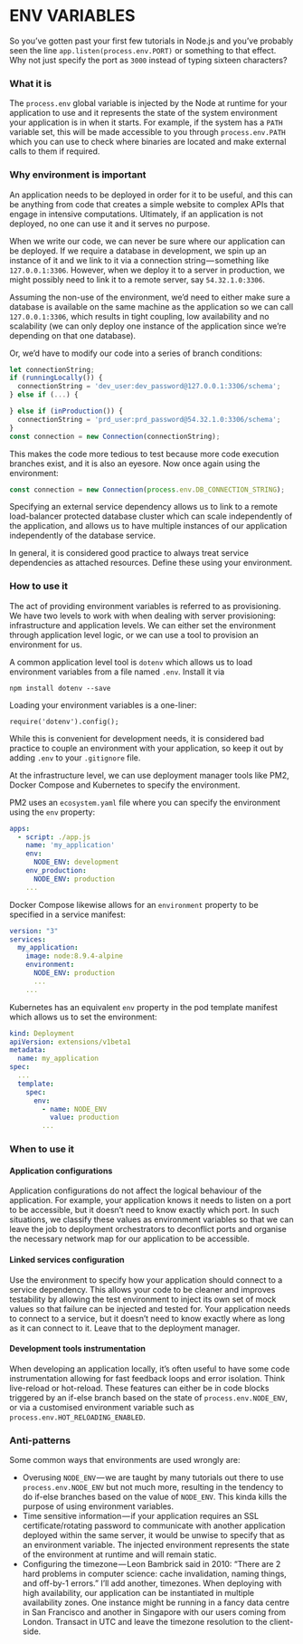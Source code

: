 # ENV VARIABLES

So you’ve gotten past your first few tutorials in Node.js and you’ve probably seen the line `app.listen(process.env.PORT)` or something to that effect. Why not just specify the port as `3000` instead of typing sixteen characters?

### What it is
The `process.env` global variable is injected by the Node at runtime for your application to use and it represents the state of the system environment your application is in when it starts. For example, if the system has a `PATH` variable set, this will be made accessible to you through `process.env.PATH` which you can use to check where binaries are located and make external calls to them if required.

### Why environment is important
An application needs to be deployed in order for it to be useful, and this can be anything from code that creates a simple website to complex APIs that engage in intensive computations. Ultimately, if an application is not deployed, no one can use it and it serves no purpose.

When we write our code, we can never be sure where our application can be deployed. If we require a database in development, we spin up an instance of it and we link to it via a connection string — something like `127.0.0.1:3306`. However, when we deploy it to a server in production, we might possibly need to link it to a remote server, say `54.32.1.0:3306`.

Assuming the non-use of the environment, we’d need to either make sure a database is available on the same machine as the application so we can call `127.0.0.1:3306`, which results in tight coupling, low availability and no scalability (we can only deploy one instance of the application since we’re depending on that one database).

Or, we’d have to modify our code into a series of branch conditions:

```js
let connectionString;
if (runningLocally()) {
  connectionString = 'dev_user:dev_password@127.0.0.1:3306/schema';
} else if (...) {

} else if (inProduction()) {
  connectionString = 'prd_user:prd_password@54.32.1.0:3306/schema';
}
const connection = new Connection(connectionString);
```

This makes the code more tedious to test because more code execution branches exist, and it is also an eyesore. Now once again using the environment:

```js
const connection = new Connection(process.env.DB_CONNECTION_STRING);
```

Specifying an external service dependency allows us to link to a remote load-balancer protected database cluster which can scale independently of the application, and allows us to have multiple instances of our application independently of the database service.

In general, it is considered good practice to always treat service dependencies as attached resources. Define these using your environment.

### How to use it
The act of providing environment variables is referred to as provisioning. We have two levels to work with when dealing with server provisioning: infrastructure and application levels. We can either set the environment through application level logic, or we can use a tool to provision an environment for us.

A common application level tool is `dotenv` which allows us to load environment variables from a file named `.env`. Install it via

`npm install dotenv --save`

Loading your environment variables is a one-liner:

`require('dotenv').config();`

While this is convenient for development needs, it is considered bad practice to couple an environment with your application, so keep it out by adding `.env` to your `.gitignore` file.

At the infrastructure level, we can use deployment manager tools like PM2, Docker Compose and Kubernetes to specify the environment.

PM2 uses an `ecosystem.yaml` file where you can specify the environment using the `env` property:

```yaml
apps:
  - script: ./app.js
    name: 'my_application'
    env:
      NODE_ENV: development
    env_production:
      NODE_ENV: production
    ...
```

Docker Compose likewise allows for an `environment` property to be specified in a service manifest:

```yaml
version: "3"
services:
  my_application:
    image: node:8.9.4-alpine
    environment:
      NODE_ENV: production
      ...
    ...
```

Kubernetes has an equivalent `env` property in the pod template manifest which allows us to set the environment:

```yaml
kind: Deployment
apiVersion: extensions/v1beta1
metadata:
  name: my_application
spec:
  ...
  template:
    spec:
      env:
        - name: NODE_ENV
          value: production
        ...
```

### When to use it
#### Application configurations
Application configurations do not affect the logical behaviour of the application. For example, your application knows it needs to listen on a port to be accessible, but it doesn’t need to know exactly which port. In such situations, we classify these values as environment variables so that we can leave the job to deployment orchestrators to deconflict ports and organise the necessary network map for our application to be accessible.

#### Linked services configuration
Use the environment to specify how your application should connect to a service dependency. This allows your code to be cleaner and improves testability by allowing the test environment to inject its own set of mock values so that failure can be injected and tested for. Your application needs to connect to a service, but it doesn’t need to know exactly where as long as it can connect to it. Leave that to the deployment manager.

#### Development tools instrumentation
When developing an application locally, it’s often useful to have some code instrumentation allowing for fast feedback loops and error isolation. Think live-reload or hot-reload. These features can either be in code blocks triggered by an if-else branch based on the state of `process.env.NODE_ENV`, or via a customised environment variable such as `process.env.HOT_RELOADING_ENABLED`.

### Anti-patterns
Some common ways that environments are used wrongly are:

- Overusing `NODE_ENV` — we are taught by many tutorials out there to use `process.env.NODE_ENV` but not much more, resulting in the tendency to do if-else branches based on the value of `NODE_ENV`. This kinda kills the purpose of using environment variables.
- Time sensitive information — if your application requires an SSL certificate/rotating password to communicate with another application deployed within the same server, it would be unwise to specify that as an environment variable. The injected environment represents the state of the environment at runtime and will remain static.
- Configuring the timezone — Leon Bambrick said in 2010: “There are 2 hard problems in computer science: cache invalidation, naming things, and off-by-1 errors.” I’ll add another, timezones. When deploying with high availability, our application can be instantiated in multiple availability zones. One instance might be running in a fancy data centre in San Francisco and another in Singapore with our users coming from London. Transact in UTC and leave the timezone resolution to the client-side.